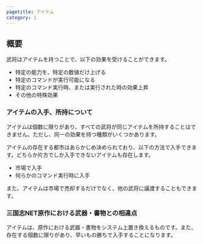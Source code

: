 ```yaml
---
pagetitle: アイテム
category: 1
---
```


## 概要

武将はアイテムを持つことで、以下の効果を受けることができます。

* 特定の能力を、特定の数値だけ上げる
* 特定のコマンドが実行可能になる
* 特定のコマンド実行時、または実行された時の効果上昇
* その他の特殊効果

### アイテムの入手、所持について

アイテムは個数に限りがあり、すべての武将が同じアイテムを所持することはできません。ただし、同一の効果を持つ種類がいくつかあります。

アイテムの存在する都市はあらかじめ決められており、以下の方法で入手できます。どちらか片方でしか入手できないアイテムも存在します。

* 市場で入手
* 何らかのコマンド実行時に入手

また、アイテムは市場で売却するだけでなく、他の武将に譲渡することもできます。

### 三国志NET原作における武器・書物との相違点

アイテムは、原作における武器・書物をシステム上置き換えるものです。また、存在する個数に限りがあり、早いもの勝ちで入手することになります。
